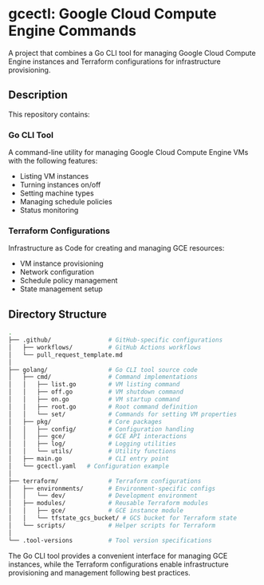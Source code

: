 # gcectl: Google Cloud Compute Engine Commands

A project that combines a Go CLI tool for managing Google Cloud Compute Engine instances and Terraform configurations for infrastructure provisioning.

## Description

This repository contains:

### Go CLI Tool

A command-line utility for managing Google Cloud Compute Engine VMs with the following features:

* Listing VM instances
* Turning instances on/off
* Setting machine types
* Managing schedule policies
* Status monitoring

### Terraform Configurations

Infrastructure as Code for creating and managing GCE resources:

* VM instance provisioning
* Network configuration
* Schedule policy management
* State management setup

## Directory Structure

```sh
.
├── .github/                # GitHub-specific configurations
│   ├── workflows/          # GitHub Actions workflows
│   └── pull_request_template.md
│
├── golang/                 # Go CLI tool source code
│   ├── cmd/                # Command implementations
│   │   ├── list.go         # VM listing command
│   │   ├── off.go          # VM shutdown command
│   │   ├── on.go           # VM startup command
│   │   ├── root.go         # Root command definition
│   │   └── set/            # Commands for setting VM properties
│   ├── pkg/                # Core packages
│   │   ├── config/         # Configuration handling
│   │   ├── gce/            # GCE API interactions
│   │   ├── log/            # Logging utilities
│   │   └── utils/          # Utility functions
│   ├── main.go             # CLI entry point
│   └── gcectl.yaml   # Configuration example
│
├── terraform/              # Terraform configurations
│   ├── environments/       # Environment-specific configs
│   │   └── dev/            # Development environment
│   ├── modules/            # Reusable Terraform modules
│   │   ├── gce/            # GCE instance module
│   │   └── tfstate_gcs_bucket/ # GCS bucket for Terraform state
│   └── scripts/            # Helper scripts for Terraform
│
└── .tool-versions          # Tool version specifications
```

The Go CLI tool provides a convenient interface for managing GCE instances, while the Terraform configurations enable infrastructure provisioning and management following best practices.
